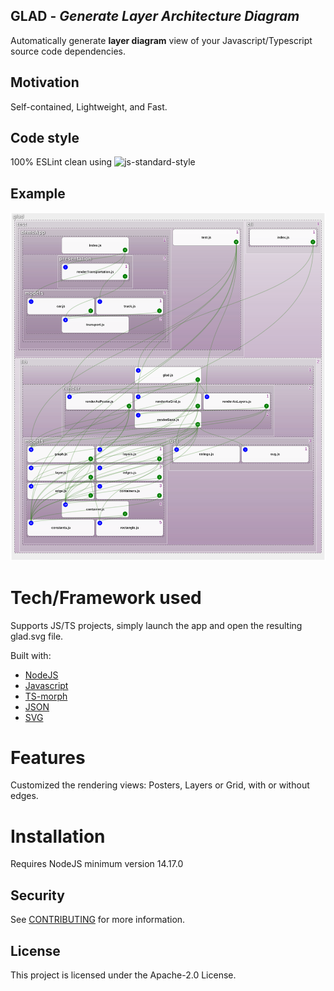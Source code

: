 ## GLAD - *Generate Layer Architecture Diagram*

Automatically generate **layer diagram** view of your Javascript/Typescript source code dependencies.

## Motivation

Self-contained, Lightweight, and Fast.

## Code style

100% ESLint clean
using ![js-standard-style](https://img.shields.io/badge/code%20style-standard-brightgreen.svg?style=flat)

## Example

![example](glad.svg)

# Tech/Framework used

Supports JS/TS projects, simply launch the app and open the resulting glad.svg file.

Built with:

- [NodeJS](https://nodejs.org/)
- [Javascript](https://en.wikipedia.org/wiki/JavaScript)
- [TS-morph](https://ts-morph.com/)
- [JSON](https://en.wikipedia.org/wiki/JSON)
- [SVG](https://en.wikipedia.org/wiki/Scalable_Vector_Graphics)

# Features

Customized the rendering views: Posters, Layers or Grid, with or without edges.

# Installation
Requires NodeJS minimum version 14.17.0

## Security

See [CONTRIBUTING](CONTRIBUTING.md#security-issue-notifications) for more information.

## License

This project is licensed under the Apache-2.0 License.
